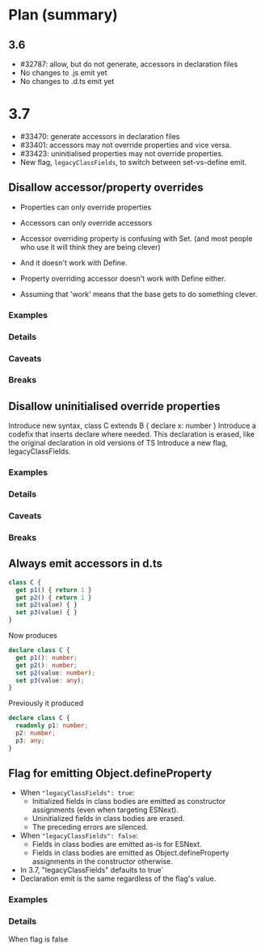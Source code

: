 # Plan (summary)

## 3.6

- #32787: allow, but do not generate, accessors in declaration files
- No changes to .js emit yet
- No changes to .d.ts emit yet

# 3.7

- #33470: generate accessors in declaration files
- #33401: accessors may not override properties and vice versa.
- #33423: uninitialised properties may not override properties.
- New flag, `legacyClassFields`, to switch between set-vs-define emit.

## Disallow accessor/property overrides

- Properties can only override properties
- Accessors can only override accessors

- Accessor overriding property is confusing with Set.
  (and most people who use it will think they are being clever)
- And it doesn't work with Define.
- Property overriding accessor doesn't work with Define either.
- Assuming that 'work' means that the base gets to do something
  clever.

<!--
- "Some" TC39 "members" think this is a "feature", citing locality.
- Have these same people ever used a class? The whole reason classes
  exist is to break locality.
- If I cared about locality I would use closures like a reasonable
  person.
-->

### Examples

### Details

### Caveats

### Breaks

## Disallow uninitialised override properties
Introduce new syntax, class C extends B { declare x: number }
Introduce a codefix that inserts declare where needed.
This declaration is erased, like the original declaration in old versions of TS
  Introduce a new flag, legacyClassFields.

### Examples

### Details

### Caveats

### Breaks

## Always emit accessors in d.ts

```ts
class C {
  get p1() { return 1 }
  get p2() { return 1 }
  set p2(value) { }
  set p3(value) { }
}
```

Now produces

```ts
declare class C {
  get p1(): number;
  get p2(): number;
  set p2(value: number);
  set p3(value: any);
}
```

Previously it produced

```ts
declare class C {
  readonly p1: number;
  p2: number;
  p3: any;
}
```

## Flag for emitting Object.defineProperty

- When `"legacyClassFields": true`:
  * Initialized fields in class bodies are emitted as constructor assignments (even when targeting ESNext).
  * Uninitialized fields in class bodies are erased.
  * The preceding errors are silenced.
- When `"legacyClassFields": false`:
  * Fields in class bodies are emitted as-is for ESNext.
  * Fields in class bodies are emitted as Object.defineProperty assignments in the constructor otherwise.
- In 3.7, "legacyClassFields" defaults to true`
- Declaration emit is the same regardless of the flag's value.

### Examples

### Details

When flag is false


